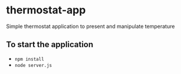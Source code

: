# thermostat-app
Simple thermostat application to present and manipulate temperature

## To start the application
* `npm install`
* `node server.js`
